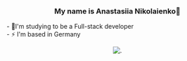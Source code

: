 ### <div align="center">My name is Anastasiia Nikolaienko🌝</div>  

<div>
<div>
- 🌱I'm studying to be a Full-stack developer 
  </div>                 
<div>
- ⚡ I'm based in Germany    </div>   </div>                      <div align="center" >

  <img src="https://github.com/user-attachments/assets/bd7f2855-5bd0-4a34-b473-5512062576ec" alt="."></div>           
